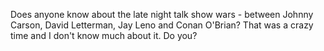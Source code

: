 Does anyone know about the late night talk show wars - between Johnny Carson, David Letterman, Jay Leno and Conan O'Brian?  That was a crazy time and I don't know much about it.  Do you?
